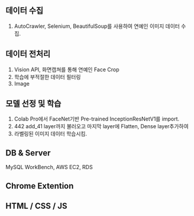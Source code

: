 ## 데이터 수집
1. AutoCrawler, Selenium, BeautifulSoup를 사용하여 연예인 이미지 데이터 수집.   

## 데이터 전처리
1. Vision API, 화면캡쳐를 통해 연예인 Face Crop   
2. 학습에 부적절한 데이터 필터링
3. Image

## 모델 선정 및 학습
1. Colab Pro에서 FaceNet기반 Pre-trained InceptionResNetV1를 import.
2. 442 add_41 layer까지 불러오고 마지막 layer에 Flatten, Dense layer추가하여
3. 라벨링된 이미지 데이터 학습시킴.

## DB & Server
MySQL WorkBench, AWS EC2, RDS

## Chrome Extention

## HTML / CSS / JS


